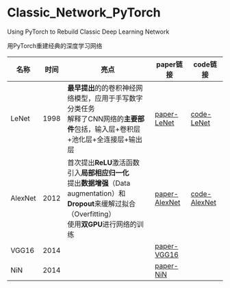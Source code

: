 # Classic_Network_PyTorch
Using PyTorch to Rebuild Classic Deep Learning Network

用PyTorch重建经典的深度学习网络



| 名称 | 时间 | 亮点 | paper链接 | code链接 |
| ------ | ---- | --------- | ---------- | --------- |
| LeNet  | 1998 | **最早提出**的的卷积神经网络模型，应用于手写数字分类任务<br />解释了CNN网络的**主要部件**包括，输入层+卷积层+池化层+全连接层+输出层 | [paper-LeNet](https://ieeexplore.ieee.org/document/726791) | [code-LeNet](https://github.com/Windxy/Classic_Network_PyTorch/blob/main/LeNet.py) |
| AlexNet| 2012 | 首次提出**ReLU**激活函数<br />引入**局部相应归一化**<br />提出**数据增强**（Data augmentation）和**Dropout**来缓解过拟合（Overfitting）<br/>使用**双GPU**进行网络的训练 | [paper-AlexNet](https://www.cnblogs.com/linzzz98/articles/13410329.html) | [code-AlexNet](https://github.com/Windxy/Classic_Network_PyTorch/blob/main/AlexNet.py) |
| VGG16  | 2014 |  | [paper-VGG16](https://zh-v2.d2l.ai/chapter_convolutional-modern/vgg.html) | |
| NiN    | 2014 |  | [paper-NiN](https://zh-v2.d2l.ai/chapter_convolutional-modern/nin.html) |  |

